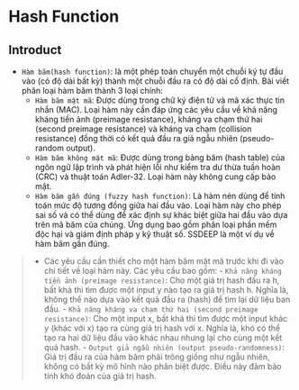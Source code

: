 # Hash Function
## Introduct
- `Hàm băm(hash function)`: là một phép toán chuyển một chuỗi ký tự đầu vào (có độ dài bất kỳ) thành một chuỗi đầu ra có độ dài cố định. Bài viết phân loại hàm băm thành 3 loại chính:
    - `Hàm băm mật mã`: Được dùng trong chữ ký điện tử và mã xác thực tin nhắn (MAC). Loại hàm này cần đáp ứng các yêu cầu về khả năng kháng tiền ảnh (preimage resistance), kháng va chạm thứ hai (second preimage resistance) và kháng va chạm (collision resistance) đồng thời có kết quả đầu ra giả ngẫu nhiên (pseudo-random output).
    - `Hàm băm không mật mã`: Được dùng trong bảng băm (hash table) của ngôn ngữ lập trình và phát hiện lỗi như kiểm tra dư thừa tuần hoàn (CRC) và thuật toán Adler-32. Loại hàm này không cung cấp bảo mật.
    - `Hàm băm gần đúng (fuzzy hash function)`: Là hàm nén dùng để tính toán mức độ tương đồng giữa hai đầu vào. Loại hàm này cho phép sai số và có thể dùng để xác định sự khác biệt giữa hai đầu vào dựa trên mã băm của chúng. Ứng dụng bao gồm phân loại phần mềm độc hại và giám định pháp y kỹ thuật số. SSDEEP là một ví dụ về hàm băm gần đúng.
>- Các yêu cầu cần thiết cho một hàm băm mật mã trước khi đi vào chi tiết về loại hàm này. Các yêu cầu bao gồm:
    - `Khả năng kháng tiền ảnh (preimage resistance)`: Cho một giá trị hash đầu ra h, bất khả thi tìm được một input y nào tạo ra giá trị hash h. Nghĩa là, không thể nào dựa vào kết quả đầu ra (hash) để tìm lại dữ liệu ban đầu.
    - `Khả năng kháng va chạm thứ hai (second preimage resistance)`: Cho một input x, bất khả thi tìm được một input khác y (khác với x) tạo ra cùng giá trị hash với x. Nghĩa là, khó có thể tạo ra hai dữ liệu đầu vào khác nhau nhưng lại cho cùng một kết quả hash.
    - `Output giả ngẫu nhiên (output pseudo-randomness)`: Giá trị đầu ra của hàm băm phải trông giống như ngẫu nhiên, không có bất kỳ mô hình nào phân biệt được. Điều này đảm bảo tính khó đoán của giá trị hash.
